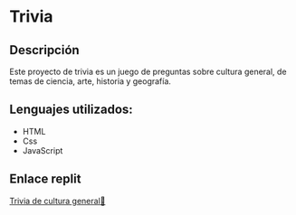 # Trivia
## Descripción
Este proyecto de trivia es un juego de preguntas sobre cultura general, de temas de ciencia, arte, historia y geografía.
## Lenguajes utilizados:
* HTML
* Css
* JavaScript
## Enlace replit
[Trivia de cultura general📌](https://Culture-fest.camila-nadinena.repl.co)
